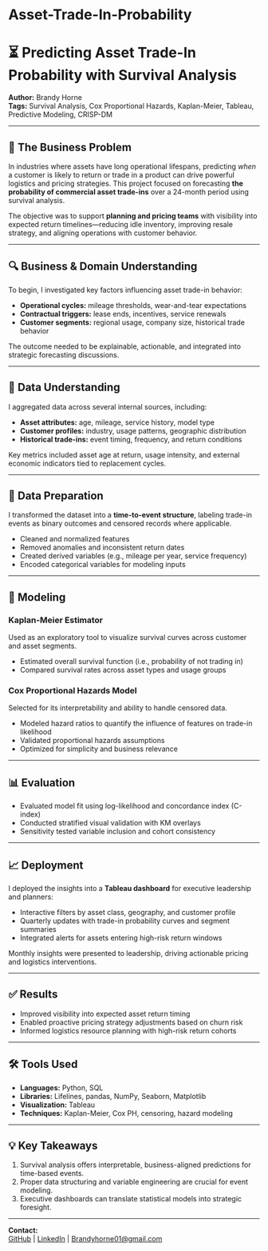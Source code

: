 # Asset-Trade-In-Probability
# ⏳ Predicting Asset Trade-In Probability with Survival Analysis

**Author:** Brandy Horne  
**Tags:** Survival Analysis, Cox Proportional Hazards, Kaplan-Meier, Tableau, Predictive Modeling, CRISP-DM

---

## 🎯 The Business Problem

In industries where assets have long operational lifespans, predicting *when* a customer is likely to return or trade in a product can drive powerful logistics and pricing strategies. This project focused on forecasting **the probability of commercial asset trade-ins** over a 24-month period using survival analysis.

The objective was to support **planning and pricing teams** with visibility into expected return timelines—reducing idle inventory, improving resale strategy, and aligning operations with customer behavior.

---

## 🔍 Business & Domain Understanding

To begin, I investigated key factors influencing asset trade-in behavior:

- **Operational cycles:** mileage thresholds, wear-and-tear expectations
- **Contractual triggers:** lease ends, incentives, service renewals
- **Customer segments:** regional usage, company size, historical trade behavior

The outcome needed to be explainable, actionable, and integrated into strategic forecasting discussions.

---

## 🧠 Data Understanding

I aggregated data across several internal sources, including:

- **Asset attributes:** age, mileage, service history, model type
- **Customer profiles:** industry, usage patterns, geographic distribution
- **Historical trade-ins:** event timing, frequency, and return conditions

Key metrics included asset age at return, usage intensity, and external economic indicators tied to replacement cycles.

---

## 🧹 Data Preparation

I transformed the dataset into a **time-to-event structure**, labeling trade-in events as binary outcomes and censored records where applicable.

- Cleaned and normalized features
- Removed anomalies and inconsistent return dates
- Created derived variables (e.g., mileage per year, service frequency)
- Encoded categorical variables for modeling inputs

---

## 🔬 Modeling

### Kaplan-Meier Estimator
Used as an exploratory tool to visualize survival curves across customer and asset segments.

- Estimated overall survival function (i.e., probability of not trading in)
- Compared survival rates across asset types and usage groups

### Cox Proportional Hazards Model
Selected for its interpretability and ability to handle censored data.

- Modeled hazard ratios to quantify the influence of features on trade-in likelihood
- Validated proportional hazards assumptions
- Optimized for simplicity and business relevance

---

## 📊 Evaluation

- Evaluated model fit using log-likelihood and concordance index (C-index)
- Conducted stratified visual validation with KM overlays
- Sensitivity tested variable inclusion and cohort consistency

---

## 📈 Deployment

I deployed the insights into a **Tableau dashboard** for executive leadership and planners:

- Interactive filters by asset class, geography, and customer profile
- Quarterly updates with trade-in probability curves and segment summaries
- Integrated alerts for assets entering high-risk return windows

Monthly insights were presented to leadership, driving actionable pricing and logistics interventions.

---

## ✅ Results

- Improved visibility into expected asset return timing
- Enabled proactive pricing strategy adjustments based on churn risk
- Informed logistics resource planning with high-risk return cohorts

---

## 🛠️ Tools Used

- **Languages:** Python, SQL  
- **Libraries:** Lifelines, pandas, NumPy, Seaborn, Matplotlib  
- **Visualization:** Tableau  
- **Techniques:** Kaplan-Meier, Cox PH, censoring, hazard modeling

---

## 💡 Key Takeaways

1. Survival analysis offers interpretable, business-aligned predictions for time-based events.
2. Proper data structuring and variable engineering are crucial for event modeling.
3. Executive dashboards can translate statistical models into strategic foresight.

---

**Contact:**  
[GitHub](https://github.com/brandyanalytics) | [LinkedIn](https://linkedin.com/in/brandyhorne01) | Brandyhorne01@gmail.com  
